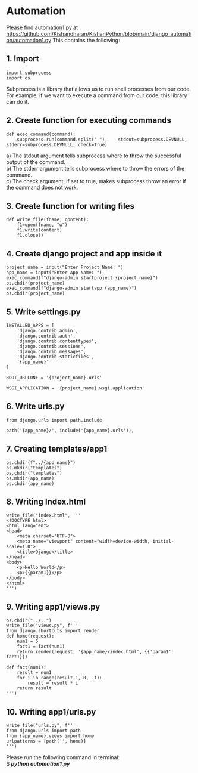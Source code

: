 # Automation

Please find automation1.py at https://github.com/Kishandharan/KishanPython/blob/main/django_automation/automation1.py
This contains the following:    
## 1. Import     
```
import subprocess    
import os     
```
Subprocess is a library that allows us to 
run shell processes from our code.       
For example, if we want to execute a command from our code, this library can do it.

## 2. Create function for executing commands    
```
def exec_command(command):    
    subprocess.run(command.split(" "),    stdout=subprocess.DEVNULL, stderr=subprocess.DEVNULL, check=True)    
```
a) The stdout argument tells subprocess where to throw the successful output of the command.    
b) The stderr argument tells subprocess where to throw the errors of the command.        
c) The check argument, if set to true, makes subprocess throw an error if the command does not work.    
## 3. Create function for writing files    
```
def write_file(fname, content):    
    f1=open(fname, "w")    
    f1.write(content)    
    f1.close()    
```


## 4. Create django project and app inside it    
```
project_name = input("Enter Project Name: ")    
app_name = input("Enter App Name: ")    
exec_command(f"django-admin startproject {project_name}")                      
os.chdir(project_name)                            
exec_command(f"django-admin startapp {app_name}")    
os.chdir(project_name)    
```




## 5. Write settings.py    
```
INSTALLED_APPS = [    
    'django.contrib.admin',    
    'django.contrib.auth',    
    'django.contrib.contenttypes',      
    'django.contrib.sessions',    
    'django.contrib.messages',    
    'django.contrib.staticfiles',    
    '{app_name}'    
]     

ROOT_URLCONF = '{project_name}.urls'    

WSGI_APPLICATION = '{project_name}.wsgi.application'    
```


## 6. Write urls.py    
```
from django.urls import path,include    

path('{app_name}/', include('{app_name}.urls')),    
```


## 7. Creating templates/app1    
```
os.chdir(f"../{app_name}")    
os.mkdir("templates")     
os.chdir("templates")    
os.mkdir(app_name)    
os.chdir(app_name)    
```
## 8. Writing Index.html    
```
write_file("index.html", '''    
<!DOCTYPE html>
<html lang="en">
<head>
    <meta charset="UTF-8">
    <meta name="viewport" content="width=device-width, initial-scale=1.0">
    <title>Django</title>
</head>
<body>
    <p>Hello World</p>
    <p>{{param1}}</p>  
</body>
</html>
''')    
```


## 9. Writing app1/views.py    
```    
os.chdir("../..")    
write_file("views.py", f'''    
from django.shortcuts import render    
def home(request):    
    num1 = 5    
    fact1 = fact(num1)    
    return render(request, '{app_name}/index.html', {{'param1': fact1}})      

def fact(num1):    
    result = num1    
    for i in range(result-1, 0, -1):    
        result = result * i    
    return result    
''')
```


## 10. Writing app1/urls.py    
```
write_file("urls.py", f'''    
from django.urls import path    
from {app_name}.views import home    
urlpatterns = [path('', home)]    
''')
```

Please run the following command in terminal:    
$ ***python automation1.py***   


